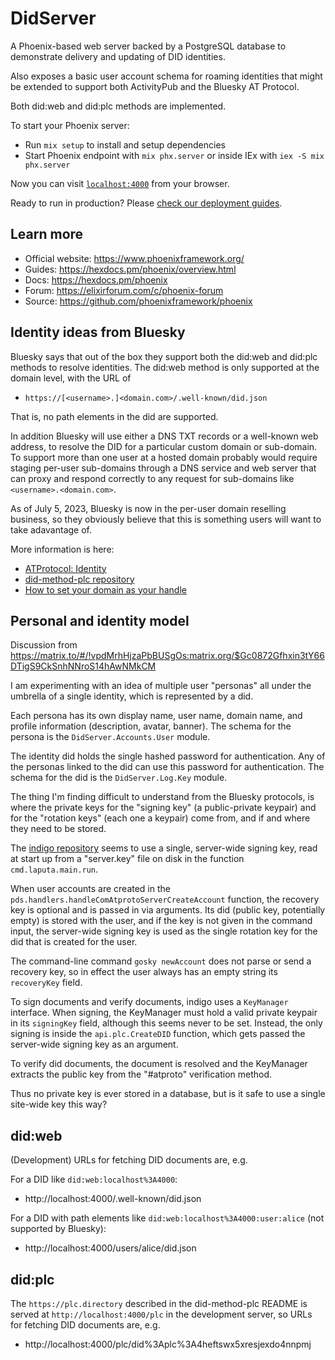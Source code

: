 # DidServer

A Phoenix-based web server backed by a PostgreSQL database
to demonstrate delivery and updating of DID identities.

Also exposes a basic user account schema for roaming identities
that might be extended to support both ActivityPub and
the Bluesky AT Protocol.

Both did:web and did:plc methods are implemented.

To start your Phoenix server:

- Run `mix setup` to install and setup dependencies
- Start Phoenix endpoint with `mix phx.server` or inside IEx with `iex -S mix phx.server`

Now you can visit [`localhost:4000`](http://localhost:4000) from your browser.

Ready to run in production? Please [check our deployment guides](https://hexdocs.pm/phoenix/deployment.html).

## Learn more

- Official website: https://www.phoenixframework.org/
- Guides: https://hexdocs.pm/phoenix/overview.html
- Docs: https://hexdocs.pm/phoenix
- Forum: https://elixirforum.com/c/phoenix-forum
- Source: https://github.com/phoenixframework/phoenix

## Identity ideas from Bluesky

Bluesky says that out of the box they support both the did:web and did:plc
methods to resolve identities. The did:web method is only supported at
the domain level, with the URL of

- `https://[<username>.]<domain.com>/.well-known/did.json`

That is, no path elements in the did are supported.

In addition Bluesky will use either a DNS TXT records or a well-known web
address, to resolve the DID for a particular custom domain or sub-domain.
To support more than one user at a hosted domain probably would require
staging per-user sub-domains through a DNS service and web server that
can proxy and respond correctly to any request for sub-domains like
`<username>.<domain.com>`.

As of July 5, 2023, Bluesky is now in the per-user domain reselling
business, so they obviously believe that this is something users
will want to take adavantage of.

More information is here:

- [ATProtocol: Identity](https://atproto.com/guides/identity)
- [did-method-plc repository](https://github.com/bluesky-social/did-method-plc)
- [How to set your domain as your handle](https://blueskyweb.xyz/blog/4-28-2023-domain-handle-tutorial)

## Personal and identity model

Discussion from https://matrix.to/#/!vpdMrhHjzaPbBUSgOs:matrix.org/$Gc0872Gfhxin3tY66DTigS9CkSnhNNroS14hAwNMkCM

I am experimenting with an idea of multiple user "personas" all under the umbrella of a single identity, which is represented by a did.

Each persona has its own display name, user name, domain name, and profile information (description, avatar, banner). The schema for the persona is the `DidServer.Accounts.User` module.

The identity did holds the single hashed password for authentication. Any of the personas linked to the did can use this password for authentication. The schema for the did is the `DidServer.Log.Key` module.

The thing I'm finding difficult to understand from the Bluesky protocols, is where the private keys for the "signing key" (a public-private keypair) and for the "rotation keys" (each one a keypair) come from, and if and where they need to be stored.

The [indigo repository](https://github.com/bluesky-social/indigo) seems to use a single, server-wide signing key, read at start up from a "server.key" file on disk in the function `cmd.laputa.main.run`.

When user accounts are created in the `pds.handlers.handleComAtprotoServerCreateAccount` function, the recovery key is optional and is passed in via arguments. Its did (public key, potentially empty) is stored with the user, and if the key is not given in the command input, the server-wide signing key is used as the single rotation key for the did that is created for the user.

The command-line command `gosky newAccount` does not parse or send a recovery key, so in effect the user always has an empty string its `recoveryKey` field.

To sign documents and verify documents, indigo uses a `KeyManager` interface. When signing, the KeyManager must hold a valid private keypair in its `signingKey` field, although this seems never to be set. Instead, the only signing is inside the `api.plc.CreateDID` function, which gets passed the server-wide signing key as an argument.

To verify did documents, the document is resolved and the KeyManager extracts the public key from the "#atproto" verification method.

Thus no private key is ever stored in a database, but is it safe to use a single site-wide key this way?

## did:web

(Development) URLs for fetching DID documents are, e.g.

For a DID like `did:web:localhost%3A4000`:

- http://localhost:4000/.well-known/did.json

For a DID with path elements like `did:web:localhost%3A4000:user:alice`
(not supported by Bluesky):

- http://localhost:4000/users/alice/did.json

## did:plc

The `https://plc.directory` described in the did-method-plc README
is served at `http://localhost:4000/plc` in the development server,
so URLs for fetching DID documents are, e.g.

- http://localhost:4000/plc/did%3Aplc%3A4heftswx5xresjexdo4nnpmj
